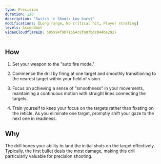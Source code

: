 ```yaml
---
type: Precision
duration: 120
description: "Switch 'n Shoot: Low burst"
modifications: [Long range, No critical hit, Player strafing]
levels: Ascendant
videoCloudflareID: b05994f9b71554c8fa07bdc044be2927
---
```


## How

1. Set your weapon to the "auto fire mode."

2. Commence the drill by firing at one target and smoothly transitioning to the nearest target within your field of vision.

3. Focus on achieving a sense of "smoothness" in your movements, maintaining a continuous motion with straight lines connecting the targets.

4. Train yourself to keep your focus on the targets rather than fixating on the reticle. As you eliminate one target, promptly shift your gaze to the next one in readiness.

## Why

The drill hones your ability to land the initial shots on the target effectively. Typically, the first bullet deals the most damage, making this drill particularly valuable for precision shooting.
